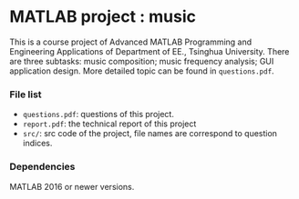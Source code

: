 # MATLAB project : music

This is a course project of Advanced MATLAB Programming and Engineering Applications of Department of EE., Tsinghua University. There are three subtasks: music composition; music frequency analysis; GUI application design. More detailed topic can be found in ```questions.pdf```.

### File list

- ```questions.pdf```: questions of this project.
- ```report.pdf```: the technical report of this project
- ```src/```: src code of the project, file names are correspond to question indices.

### Dependencies

MATLAB 2016 or newer versions.
